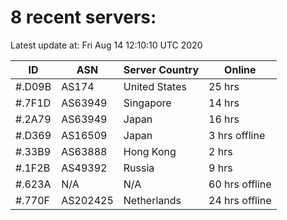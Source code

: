 # 8 recent servers:

Latest update at: Fri Aug 14 12:10:10 UTC 2020

| ID | ASN | Server Country | Online |
| -- | --- | -------------- | ------ |
| #.D09B | AS174 | United States | 25 hrs |
| #.7F1D | AS63949 | Singapore | 14 hrs |
| #.2A79 | AS63949 | Japan | 16 hrs |
| #.D369 | AS16509 | Japan | 3 hrs offline |
| #.33B9 | AS63888 | Hong Kong | 2 hrs |
| #.1F2B | AS49392 | Russia | 9 hrs |
| #.623A | N/A | N/A | 60 hrs offline |
| #.770F | AS202425 | Netherlands | 24 hrs offline |

